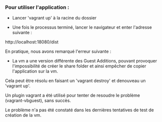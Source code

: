 ### Pour utiliser l'application :

- Lancer 'vagrant up' à la racine du dossier

- Une fois le processus terminé, lancer le navigateur et enter l'adresse suivante : 

http://localhost:18080/dist

En pratique, nous avons remarqué l'erreur suivante :

- La vm a une version différente des Guest Additions, pouvant provoquer l'impossibilité de créer le share folder
et ainsi empêcher de copier l'application sur la vm.

Cela peut être résolu en faisant un 'vagrant destroy' et denouveau un 'vagrant up'.

Un plugin vagrant a été utilisé pour tenter de resoudre le problème (vagrant-vbguest), sans succès.

Le problème n'a pas été constaté dans les dernières tentatives de test de création de la vm.
